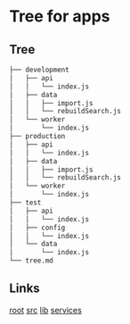 # Tree for apps
## Tree
```bash
├── development
│   ├── api
│   │   └── index.js
│   ├── data
│   │   ├── import.js
│   │   └── rebuildSearch.js
│   └── worker
│       └── index.js
├── production
│   ├── api
│   │   └── index.js
│   ├── data
│   │   ├── import.js
│   │   └── rebuildSearch.js
│   └── worker
│       └── index.js
├── test
│   ├── api
│   │   └── index.js
│   ├── config
│   │   └── index.js
│   └── data
│       └── index.js
└── tree.md

```

## Links
[root](../../tree.md)
[src](../tree.md)
[lib](../lib/tree.md)
[services](../services/tree.md)